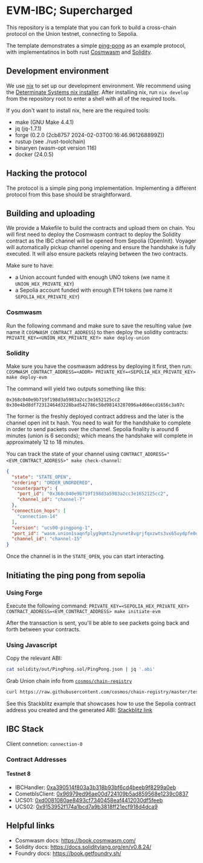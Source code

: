 # EVM-IBC; Supercharged

This repository is a template that you can fork to build a cross-chain protocol on the Union testnet, connecting to Sepolia.

The template demonstrates a simple [ping-pong](https://union.build/docs/demos/pingpong/) as an example protocol, with implementatinos in both rust [Cosmwasm](https://cosmwasm.com/) and [Solidity](https://docs.soliditylang.org/en/v0.8.24/).

## Development environment

We use [nix](https://nixos.org/) to set up our development environment. We recommend using the [Determinate Systems nix installer](https://zero-to-nix.com/start/install). After installing nix, run `nix develop` from the repository root to enter a shell with all of the required tools.

If you don't want to install nix, here are the required tools:

- make (GNU Make 4.4.1)
- jq (jq-1.7.1)
- forge (0.2.0 (2cb8757 2024-02-03T00:16:46.961268899Z))
- rustup (see ./rust-toolchain)
- binaryen (wasm-opt version 116)
- docker (24.0.5)

## Hacking the protocol

The protocol is a simple ping pong implementation. Implementing a different protocol from this base should be straightforward.

## Building and uploading

We provide a Makefile to build the contracts and upload them on chain. You will first need to deploy the Cosmwasm contract to deploy the Solidity contract as the IBC channel will be opened from Sepolia (OpenInit). Voyager will automatically pickup channel opening and ensure the handshake is fully executed. It will also ensure packets relaying between the two contracts.

Make sure to have:

- a Union account funded with enough UNO tokens (we name it `UNION_HEX_PRIVATE_KEY`)
- a Sepolia account funded with enough ETH tokens (we name it `SEPOLIA_HEX_PRIVATE_KEY`)

### Cosmwasm

Run the following command and make sure to save the resulting value (we name it `COSMWASM_CONTRACT_ADDRESS`) to then deploy the solidity contracts: `PRIVATE_KEY=<UNION_HEX_PRIVATE_KEY> make deploy-union`

### Solidity

Make sure you have the cosmwasm address by deploying it first, then run: `COSMWASM_CONTRACT_ADDRESS=<ADDR> PRIVATE_KEY=<SEPOLIA_HEX_PRIVATE_KEY> make deploy-evm`

The command will yield two outputs something like this:
```
0x368c040e9b719f198d3a5983a2cc3e1652125cc2
0x30e4bd8df72312464d3228bad542786c50d98143287096a4d66ecd1656c3a97c
```

The former is the freshly deployed contract address and the later is the channel open init tx hash.
You need to wait for the handshake to complete in order to send packets over the channel. Sepolia finality is around 6 minutes (union is 6 seconds); which means the handshake will complete in approximately 12 to 18 minutes.

You can track the state of your channel using `CONTRACT_ADDRESS="<EVM_CONTRACT_ADDRESS>" make check-channel`:
```json
{
  "state": "STATE_OPEN",
  "ordering": "ORDER_UNORDERED",
  "counterparty": {
    "port_id": "0x368c040e9b719f198d3a5983a2cc3e1652125cc2",
    "channel_id": "channel-7"
  },
  "connection_hops": [
    "connection-14"
  ],
  "version": "ucs00-pingpong-1",
  "port_id": "wasm.union1saqnfplyg9qmts2ynunet8vgrjfqxzwts3vx65uydpfe0q7akwvsg9xaw9",
  "channel_id": "channel-15"
}
```

Once the channel is in the `STATE_OPEN`, you can start interacting.

## Initiating the ping pong from sepolia

### Using Forge

Execute the following command: `PRIVATE_KEY=<SEPOLIA_HEX_PRIVATE_KEY> CONTRACT_ADDRESS=<EVM_CONTRACT_ADDRESS> make initiate-evm`

After the transaction is sent, you'll be able to see packets going back and forth between your contracts.

### Using Javascript

Copy the relevant ABI:

```sh
cat solidity/out/PingPong.sol/PingPong.json | jq '.abi'
```

Grab Union chain info from [`cosmos/chain-registry`](https://github.com/cosmos/chain-registry/blob/master/testnets/uniontestnet/chain.json)

```sh
curl https://raw.githubusercontent.com/cosmos/chain-registry/master/testnets/uniontestnet/chain.json >> web/chain.json
```

See this Stackblitz example that showcases how to use the Sepolia contract address you created and the generated ABI: [Stackblitz link](https://stackblitz.com/edit/github-28ywre?file=index.ts&view=editor)


## IBC Stack

Client connetion: `connection-0`

### Contract Addresses

#### Testnet 8
- IBCHandler: [0xa390514f803a3b318b93bf6cd4beeb9f8299a0eb](https://sepolia.etherscan.io/address/0xa390514f803a3b318b93bf6cd4beeb9f8299a0eb)
- CometblsClient: [0x96979ed96ae00d724109b5ad859568e1239c0837](https://sepolia.etherscan.io/address/0x96979ed96ae00d724109b5ad859568e1239c0837)
- UCS01: [0xd0081080ae8493cf7340458eaf4412030df5feeb](https://sepolia.etherscan.io/address/0xd0081080ae8493cf7340458eaf4412030df5feeb)
- UCS02: [0x9153952f174a1bcd7a9b3818ff21ecf918d4dca9](https://sepolia.etherscan.io/address/0x9153952f174a1bcd7a9b3818ff21ecf918d4dca9)

## Helpful links

- Cosmwasm docs: https://book.cosmwasm.com/
- Solidity docs: https://docs.soliditylang.org/en/v0.8.24/
- Foundry docs: https://book.getfoundry.sh/
